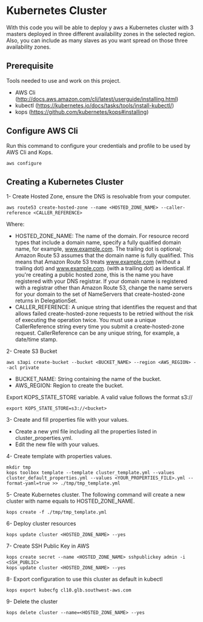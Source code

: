 # Kubernetes Cluster

With this code you will be able to deploy y aws a Kubernetes cluster with 3 masters deployed in three different availability zones in the selected region. Also, you can include as many slaves as you want spread on those three availability zones.

## Prerequisite

Tools needed to use and work on this project.

- AWS Cli (http://docs.aws.amazon.com/cli/latest/userguide/installing.html)
- kubectl (https://kubernetes.io/docs/tasks/tools/install-kubectl/)
- kops (https://github.com/kubernetes/kops#installing)

## Configure AWS Cli

Run this command to configure your credentials and profile to be used by AWS Cli and Kops.

    aws configure  

## Creating a Kubernetes Cluster  

1- Create Hosted Zone, ensure the DNS is resolvable from your computer.

    aws route53 create-hosted-zone --name <HOSTED_ZONE_NAME> --caller-reference <CALLER_REFERENCE>

Where:  

- HOSTED_ZONE_NAME: The name of the domain. For resource record types that include a domain name, specify a fully qualified domain name, for example, www.example.com. The trailing dot is optional; Amazon Route 53 assumes that the domain name is fully qualified. This means that Amazon Route 53 treats www.example.com (without a trailing dot) and www.example.com. (with a trailing dot) as identical. If you're creating a public hosted zone, this is the name you have registered with your DNS registrar. If your domain name is registered with a registrar other than Amazon Route 53, change the name servers for your domain to the set of NameServers that create-hosted-zone returns in DelegationSet.  
- CALLER_REFERENCE: A unique string that identifies the request and that allows failed create-hosted-zone requests to be retried without the risk of executing the operation twice. You must use a unique CallerReference string every time you submit a create-hosted-zone request. CallerReference can be any unique string, for example, a date/time stamp.

2- Create S3 Bucket

    aws s3api create-bucket --bucket <BUCKET_NAME> --region <AWS_REGION> --acl private

- BUCKET_NAME: String containing the name of the bucket.  
- AWS_REGION: Region to create the bucket.  

Export KOPS_STATE_STORE variable. A valid value follows the format s3://<bucket>

    export KOPS_STATE_STORE=s3://<bucket>

3- Create and fill properties file with your values.

- Create a new yml file including all the properties listed in cluster_properties.yml.  
- Edit the new file with your values.

4- Create template with properties values.

    mkdir tmp  
    kops toolbox template --template cluster_template.yml --values cluster_default_properties.yml --values <YOUR_PROPERTIES_FILE>.yml --format-yaml=true >> ./tmp/tmp_template.yml  

5- Create Kubernetes cluster. The following command will create a new cluster with name equals to HOSTED_ZONE_NAME.

    kops create -f ./tmp/tmp_template.yml

6- Deploy cluster resources

    kops update cluster <HOSTED_ZONE_NAME> --yes

7- Create SSH Public Key in AWS

    kops create secret --name <HOSTED_ZONE_NAME> sshpublickey admin -i <SSH_PUBLIC>
    kops update cluster <HOSTED_ZONE_NAME> --yes

8- Export configuration to use this cluster as default in kubectl

    kops export kubecfg cl10.glb.southwest-aws.com

9- Delete the cluster

    kops delete cluster --name=<HOSTED_ZONE_NAME> --yes